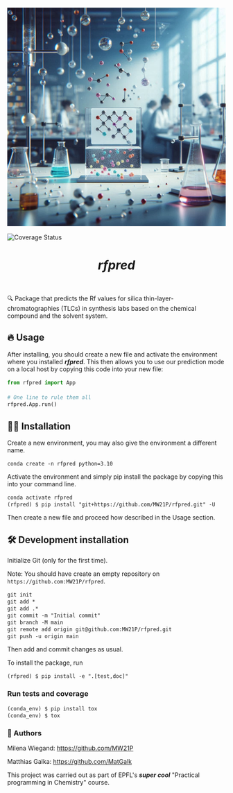![Project Logo](assets/banner.png)

![Coverage Status](assets/coverage-badge.svg)

<h1 align="center">
<i><b>rfpred</b></i>
</h1>

<br>


🔍 Package that predicts the Rf values for silica thin-layer-chromatographies (TLCs) in synthesis labs based on the chemical compound and the solvent system.

## 🔥 Usage

After installing, you should create a new file and activate the environment where you installed ***rfpred***. This then allows you to use our prediction mode on a local host by copying this code into your new file:

```python
from rfpred import App

# One line to rule them all
rfpred.App.run()
```

## 👩‍💻 Installation

Create a new environment, you may also give the environment a different name. 

```
conda create -n rfpred python=3.10 
```
Activate the environment and simply pip install the package by copying this into your command line.
```
conda activate rfpred
(rfpred) $ pip install "git+https://github.com/MW21P/rfpred.git" -U
```
Then create a new file and proceed how described in the Usage section.


## 🛠️ Development installation

Initialize Git (only for the first time). 

Note: You should have create an empty repository on `https://github.com:MW21P/rfpred`.

```
git init
git add * 
git add .*
git commit -m "Initial commit" 
git branch -M main
git remote add origin git@github.com:MW21P/rfpred.git 
git push -u origin main
```

Then add and commit changes as usual. 

To install the package, run

```
(rfpred) $ pip install -e ".[test,doc]"
```

### Run tests and coverage

```
(conda_env) $ pip install tox
(conda_env) $ tox
```

### 📖 Authors
Milena Wiegand: https://github.com/MW21P

Matthias Galka: https://github.com/MatGalk

This project was carried out as part of EPFL's ***super cool*** "Practical programming in Chemistry" course.

